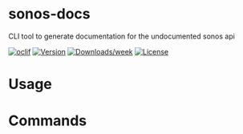 sonos-docs
==========

CLI tool to generate documentation for the undocumented sonos api

[![oclif](https://img.shields.io/badge/cli-oclif-brightgreen.svg)](https://oclif.io)
[![Version](https://img.shields.io/npm/v/sonos-docs.svg)](https://npmjs.org/package/sonos-docs)
[![Downloads/week](https://img.shields.io/npm/dw/sonos-docs.svg)](https://npmjs.org/package/sonos-docs)
[![License](https://img.shields.io/npm/l/sonos-docs.svg)](https://github.com//sonos-api-docs/blob/master/package.json)

<!-- toc -->
# Usage
<!-- usage -->
# Commands
<!-- commands -->
